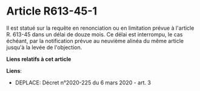 # Article R613-45-1

Il est statué sur la requête en renonciation ou en limitation prévue à l'article R. 613-45 dans un délai de douze mois. Ce
délai est interrompu, le cas échéant, par la notification prévue au neuvième alinéa du même article jusqu'à la levée de
l'objection.

**Liens relatifs à cet article**

**Liens**:

  - DEPLACE: Décret n°2020-225 du 6 mars 2020 - art. 3
